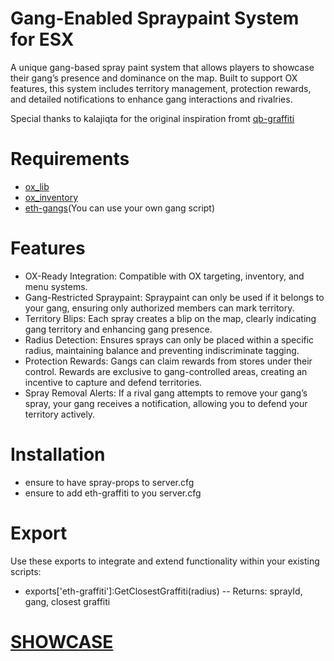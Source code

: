 # Gang-Enabled Spraypaint System for ESX
A unique gang-based spray paint system that allows players to showcase their gang’s presence and dominance on the map. Built to support OX features, this system includes territory management, protection rewards, and detailed notifications to enhance gang interactions and rivalries.

Special thanks to kalajiqta for the original inspiration fromt [qb-graffiti](https://github.com/Kalajiqta/qb-graffiti)

# Requirements
* [ox_lib](https://github.com/overextended/ox_lib)
* [ox_inventory](https://github.com/overextended/ox_inventory)
* [eth-gangs](https://github.com/jumaaaar/eth-gangs)(You can use your own gang script)

# Features
* OX-Ready Integration: Compatible with OX targeting, inventory, and menu systems.
* Gang-Restricted Spraypaint: Spraypaint can only be used if it belongs to your gang, ensuring only authorized members can mark territory.
* Territory Blips: Each spray creates a blip on the map, clearly indicating gang territory and enhancing gang presence.
* Radius Detection: Ensures sprays can only be placed within a specific radius, maintaining balance and preventing indiscriminate tagging.
* Protection Rewards: Gangs can claim rewards from stores under their control. Rewards are exclusive to gang-controlled areas, creating an incentive to capture and defend territories.
* Spray Removal Alerts: If a rival gang attempts to remove your gang’s spray, your gang receives a notification, allowing you to defend your territory actively.

# Installation
* ensure to have spray-props to server.cfg
* ensure to add eth-graffiti to you server.cfg

# Export
Use these exports to integrate and extend functionality within your existing scripts:
* exports['eth-graffiti']:GetClosestGraffiti(radius)
-- Returns: sprayId, gang, closest graffiti

# [SHOWCASE](https://youtu.be/3MfrgI7eHgY)